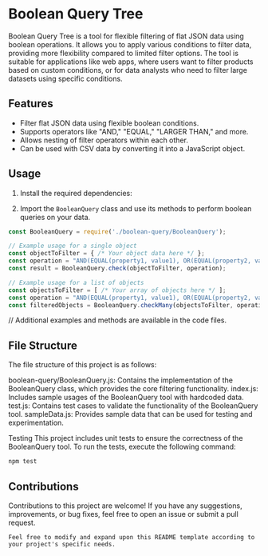 # Boolean Query Tree

Boolean Query Tree is a tool for flexible filtering of flat JSON data using boolean operations. It allows you to apply various conditions to filter data, providing more flexibility compared to limited filter options. The tool is suitable for applications like web apps, where users want to filter products based on custom conditions, or for data analysts who need to filter large datasets using specific conditions.

## Features

- Filter flat JSON data using flexible boolean conditions.
- Supports operators like "AND," "EQUAL," "LARGER THAN," and more.
- Allows nesting of filter operators within each other.
- Can be used with CSV data by converting it into a JavaScript object.

## Usage

1. Install the required dependencies:

2. Import the `BooleanQuery` class and use its methods to perform boolean queries on your data.

```javascript
const BooleanQuery = require('./boolean-query/BooleanQuery');

// Example usage for a single object
const objectToFilter = { /* Your object data here */ };
const operation = "AND(EQUAL(property1, value1), OR(EQUAL(property2, value2), LOWER_THAN(property3, value3)))";
const result = BooleanQuery.check(objectToFilter, operation);

// Example usage for a list of objects
const objectsToFilter = [ /* Your array of objects here */ ];
const operation = "AND(EQUAL(property1, value1), OR(EQUAL(property2, value2), LOWER_THAN(property3, value3)))";
const filteredObjects = BooleanQuery.checkMany(objectsToFilter, operation).findAll();
```
// Additional examples and methods are available in the code files.


## File Structure
The file structure of this project is as follows:

boolean-query/BooleanQuery.js: Contains the implementation of the BooleanQuery class, which provides the core filtering functionality.
index.js: Includes sample usages of the BooleanQuery tool with hardcoded data.
test.js: Contains test cases to validate the functionality of the BooleanQuery tool.
sampleData.js: Provides sample data that can be used for testing and experimentation.

Testing
This project includes unit tests to ensure the correctness of the BooleanQuery tool. To run the tests, execute the following command:

```bash
npm test
```

## Contributions
Contributions to this project are welcome! If you have any suggestions, improvements, or bug fixes, feel free to open an issue or submit a pull request.

```Feel free to modify and expand upon this README template according to your project's specific needs.```

